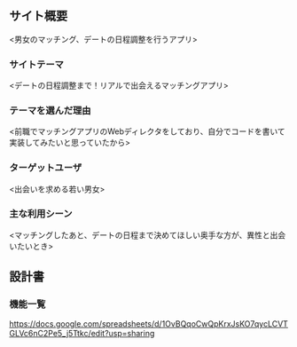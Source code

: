 # <Matchday>
## サイト概要
<男女のマッチング、デートの日程調整を行うアプリ>
### サイトテーマ
<デートの日程調整まで！リアルで出会えるマッチングアプリ>
### テーマを選んだ理由
<前職でマッチングアプリのWebディレクタをしており、自分でコードを書いて実装してみたいと思っていたから>
### ターゲットユーザ
<出会いを求める若い男女>
### 主な利用シーン
<マッチングしたあと、デートの日程まで決めてほしい奥手な方が、異性と出会いたいとき>
## 設計書
### 機能一覧
<https://docs.google.com/spreadsheets/d/1OvBQqoCwQpKrxJsKO7qycLCVTGLVc6nC2Pe5_j5Ttkc/edit?usp=sharing>